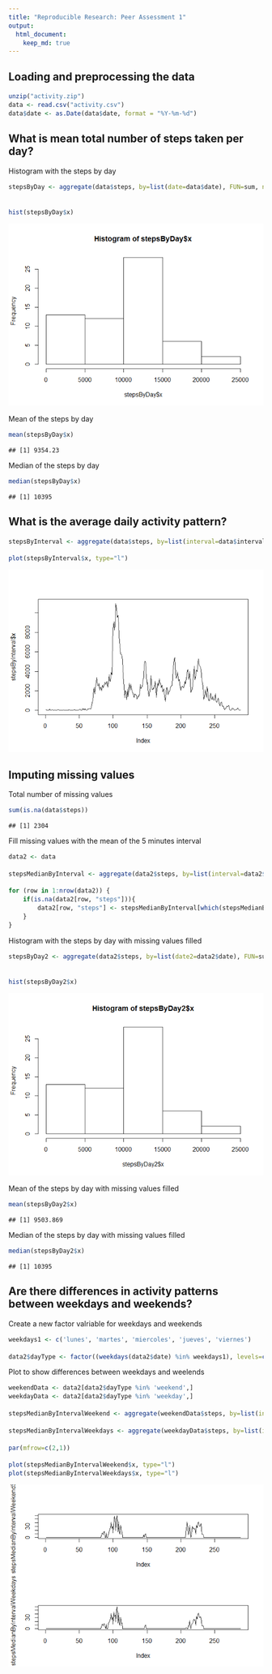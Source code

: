 ```yaml
---
title: "Reproducible Research: Peer Assessment 1"
output: 
  html_document:
    keep_md: true
---
```



## Loading and preprocessing the data


```r
unzip("activity.zip")
data <- read.csv("activity.csv")
data$date <- as.Date(data$date, format = "%Y-%m-%d")
```

## What is mean total number of steps taken per day?

Histogram with the steps by day


```r
stepsByDay <- aggregate(data$steps, by=list(date=data$date), FUN=sum, na.rm=TRUE)


hist(stepsByDay$x)
```

![](PA1_template_files/figure-html/unnamed-chunk-2-1.png)<!-- -->

Mean of the steps by day


```r
mean(stepsByDay$x)
```

```
## [1] 9354.23
```

Median of the steps by day


```r
median(stepsByDay$x)
```

```
## [1] 10395
```


## What is the average daily activity pattern?


```r
stepsByInterval <- aggregate(data$steps, by=list(interval=data$interval), FUN=sum, na.rm=TRUE)

plot(stepsByInterval$x, type="l")
```

![](PA1_template_files/figure-html/unnamed-chunk-5-1.png)<!-- -->


## Imputing missing values

Total number of missing values


```r
sum(is.na(data$steps))
```

```
## [1] 2304
```

Fill missing values with the mean of the 5 minutes interval


```r
data2 <- data

stepsMedianByInterval <- aggregate(data2$steps, by=list(interval=data2$interval), FUN=median, na.rm=TRUE)

for (row in 1:nrow(data2)) {
	if(is.na(data2[row, "steps"])){
		data2[row, "steps"] <- stepsMedianByInterval[which(stepsMedianByInterval$interval==data2[row, "interval"]),]$x
	}
}
```

Histogram with the steps by day with missing values filled


```r
stepsByDay2 <- aggregate(data2$steps, by=list(date2=data2$date), FUN=sum, na.rm=TRUE)


hist(stepsByDay2$x)
```

![](PA1_template_files/figure-html/unnamed-chunk-8-1.png)<!-- -->

Mean of the steps by day with missing values filled


```r
mean(stepsByDay2$x)
```

```
## [1] 9503.869
```

Median of the steps by day with missing values filled


```r
median(stepsByDay2$x)
```

```
## [1] 10395
```

## Are there differences in activity patterns between weekdays and weekends?

Create a new factor valriable for weekdays and weekends


```r
weekdays1 <- c('lunes', 'martes', 'miercoles', 'jueves', 'viernes')

data2$dayType <- factor((weekdays(data2$date) %in% weekdays1), levels=c(FALSE, TRUE), labels=c('weekend', 'weekday'))
```

Plot to show differences between weekdays and weelends


```r
weekendData <- data2[data2$dayType %in% 'weekend',]
weekdayData <- data2[data2$dayType %in% 'weekday',]

stepsMedianByIntervalWeekend <- aggregate(weekendData$steps, by=list(interval=weekendData$interval), FUN=median, na.rm=TRUE)

stepsMedianByIntervalWeekdays <- aggregate(weekdayData$steps, by=list(interval=weekdayData$interval), FUN=median, na.rm=TRUE)

par(mfrow=c(2,1))

plot(stepsMedianByIntervalWeekend$x, type="l")
plot(stepsMedianByIntervalWeekdays$x, type="l")
```

![](PA1_template_files/figure-html/unnamed-chunk-12-1.png)<!-- -->
